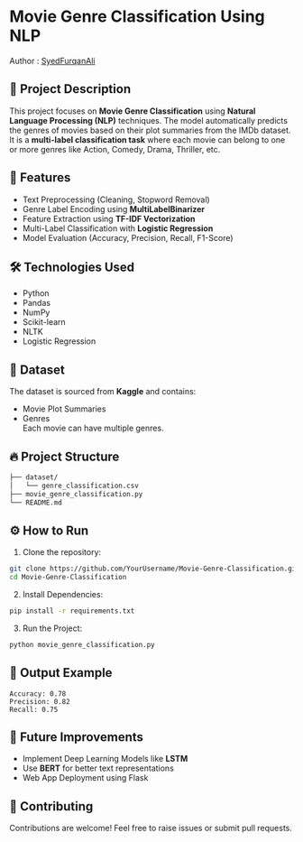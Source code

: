 
# Movie Genre Classification Using NLP

Author : [SyedFurqanAli](https://github.com/SyedFurqanAli540702)

## 📌 Project Description  
This project focuses on **Movie Genre Classification** using **Natural Language Processing (NLP)** techniques. The model automatically predicts the genres of movies based on their plot summaries from the IMDb dataset. It is a **multi-label classification task** where each movie can belong to one or more genres like Action, Comedy, Drama, Thriller, etc.

## 🔑 Features  
- Text Preprocessing (Cleaning, Stopword Removal)  
- Genre Label Encoding using **MultiLabelBinarizer**  
- Feature Extraction using **TF-IDF Vectorization**  
- Multi-Label Classification with **Logistic Regression**  
- Model Evaluation (Accuracy, Precision, Recall, F1-Score)  

## 🛠️ Technologies Used  
- Python  
- Pandas  
- NumPy  
- Scikit-learn  
- NLTK  
- Logistic Regression  

## 📄 Dataset  
The dataset is sourced from **Kaggle** and contains:  
- Movie Plot Summaries  
- Genres  
Each movie can have multiple genres.  

## 🔥 Project Structure  
```bash
├── dataset/
│   └── genre_classification.csv
├── movie_genre_classification.py
└── README.md
```

## ⚙️ How to Run  
1. Clone the repository:  
```bash
git clone https://github.com/YourUsername/Movie-Genre-Classification.git
cd Movie-Genre-Classification
```
2. Install Dependencies:  
```bash
pip install -r requirements.txt
```
3. Run the Project:  
```bash
python movie_genre_classification.py
```

## 🎯 Output Example  
```
Accuracy: 0.78  
Precision: 0.82  
Recall: 0.75  
```

## 📌 Future Improvements  
- Implement Deep Learning Models like **LSTM**  
- Use **BERT** for better text representations  
- Web App Deployment using Flask  

## 🤝 Contributing  
Contributions are welcome! Feel free to raise issues or submit pull requests.  


